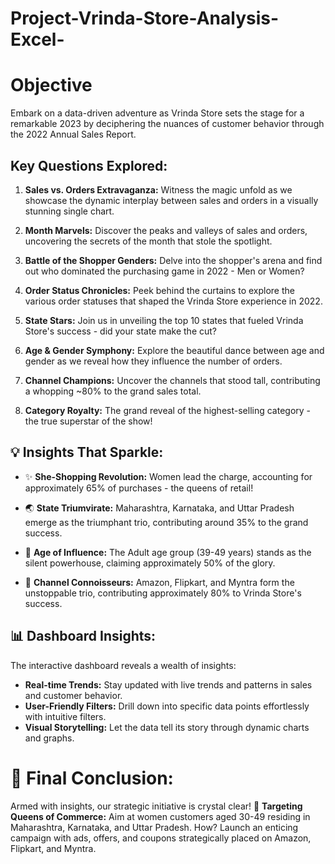 # Project-Vrinda-Store-Analysis-Excel-

# Objective
Embark on a data-driven adventure as Vrinda Store sets the stage for a remarkable 2023 by deciphering the nuances of customer behavior through the 2022 Annual Sales Report.

## Key Questions Explored:

1. **Sales vs. Orders Extravaganza:** Witness the magic unfold as we showcase the dynamic interplay between sales and orders in a visually stunning single chart.

2. **Month Marvels:** Discover the peaks and valleys of sales and orders, uncovering the secrets of the month that stole the spotlight.

3. **Battle of the Shopper Genders:** Delve into the shopper's arena and find out who dominated the purchasing game in 2022 - Men or Women?

4. **Order Status Chronicles:** Peek behind the curtains to explore the various order statuses that shaped the Vrinda Store experience in 2022.

5. **State Stars:** Join us in unveiling the top 10 states that fueled Vrinda Store's success - did your state make the cut?

6. **Age & Gender Symphony:** Explore the beautiful dance between age and gender as we reveal how they influence the number of orders.

7. **Channel Champions:** Uncover the channels that stood tall, contributing a whopping ~80% to the grand sales total.

8. **Category Royalty:** The grand reveal of the highest-selling category - the true superstar of the show!

## 💡 Insights That Sparkle:

- ✨ **She-Shopping Revolution:** Women lead the charge, accounting for approximately 65% of purchases - the queens of retail!

- 🌏 **State Triumvirate:** Maharashtra, Karnataka, and Uttar Pradesh emerge as the triumphant trio, contributing around 35% to the grand success.

- 👥 **Age of Influence:** The Adult age group (39-49 years) stands as the silent powerhouse, claiming approximately 50% of the glory.

- 🚀 **Channel Connoisseurs:** Amazon, Flipkart, and Myntra form the unstoppable trio, contributing approximately 80% to Vrinda Store's success.

## 📊 Dashboard Insights:

The interactive dashboard reveals a wealth of insights:
- **Real-time Trends:** Stay updated with live trends and patterns in sales and customer behavior.
- **User-Friendly Filters:** Drill down into specific data points effortlessly with intuitive filters.
- **Visual Storytelling:** Let the data tell its story through dynamic charts and graphs.

# 🌟 Final Conclusion:
Armed with insights, our strategic initiative is crystal clear! 🚀 **Targeting Queens of Commerce:** Aim at women customers aged 30-49 residing in Maharashtra, Karnataka, and Uttar Pradesh. How? Launch an enticing campaign with ads, offers, and coupons strategically placed on Amazon, Flipkart, and Myntra.
